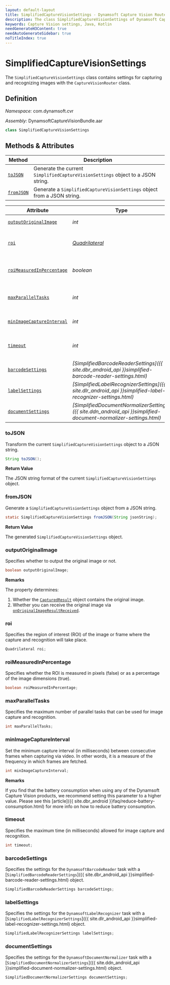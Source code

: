 ```yaml
---
layout: default-layout
title: SimplifiedCaptureVisionSettings - Dynamsoft Capture Vision Router Module Android Edition API Reference
description: The class SimplifiedCaptureVisionSettings of Dynamsoft Capture Vision Router Module contains settings for capturing and recognizing images with the CaptureVisionRouter class.
keywords: Capture Vision settings, Java, Kotlin
needGenerateH3Content: true
needAutoGenerateSidebar: true
noTitleIndex: true
---
```


# SimplifiedCaptureVisionSettings

The `SimplifiedCaptureVisionSettings` class contains settings for capturing and recognizing images with the `CaptureVisionRouter` class.

## Definition

*Namespace:* com.dynamsoft.cvr

*Assembly:* DynamsoftCaptureVisionBundle.aar

```java
class SimplifiedCaptureVisionSettings
```

## Methods & Attributes

| Method               | Description |
|----------------------|-------------|
| [`toJSON`](#tojson) | Generate the current `SimplifiedCaptureVisionSettings` object to a JSON string. |
| [`fromJSON`](#fromjson) | Generate a `SimplifiedCaptureVisionSettings` object from a JSON string. |

| Attribute | Type | Description |
| --------- | ---- | ----------- |
| [`outputOriginalImage`](#capturedresultitemtypes) | *int* | Specifies whether to output the original image or not. |
| [`roi`](#roi) | *[Quadrilateral](../../core/basic-structures/quadrilateral.md)* | Specifies the region of interest (ROI) of the image or frame where the capture and recognition will take place. |
| [`roiMeasuredInPercentage`](#roimeasuredinpercentage) | *boolean* | Specifies whether the ROI is measured in pixels (false) or as a percentage of the image dimensions (true). |
| [`maxParallelTasks`](#maxparalleltasks) | *int* | Specifies the maximum number of parallel tasks that can be used for image capture and recognition. |
| [`minImageCaptureInterval`](#minimagecaptureinterval) | *int* | Set the minimum capture interval, measured in milliseconds. |
| [`timeout`](#timeout) | *int* | Specifies the maximum time (in milliseconds) allowed for image capture and recognition. |
| [`barcodeSettings`](#barcodesettings) | *[SimplifiedBarcodeReaderSettings]({{ site.dbr_android_api }}simplified-barcode-reader-settings.html)* | Specifies the settings for the `DynamsoftBarcodeReader` task. |
| [`labelSettings`](#labelsettings) | *[SimplifiedLabelRecognizerSettings]({{ site.dlr_android_api }}simplified-label-recognizer-settings.html)* | Specifies the settings for the `DynamsoftLabelRecognizer` task. |
| [`documentSettings`](#documentsettings) | *[SimplifiedDocumentNormalizerSettings]({{ site.ddn_android_api }}simplified-document-normalizer-settings.html)* | Specifies the settings for the `DynamsoftDocumentNormalizer` task. |

### toJSON

Transform the current `SimplifiedCaptureVisionSettings` object to a JSON string.

```java
String toJSON();
```

**Return Value**

The JSON string format of the current `SimplifiedCaptureVisionSettings` object.

### fromJSON

Generate a `SimplifiedCaptureVisionSettings` object from a JSON string.

```java
static SimplifiedCaptureVisionSettings fromJSON(String jsonString);
```

**Return Value**

The generated `SimplifiedCaptureVisionSettings` object.

### outputOriginalImage

Specifies whether to output the original image or not.

```java
boolean outputOriginalImage;
```

**Remarks**

The property determines:

1. Whether the [`CapturedResult`](captured-result.html) object contains the original image.
2. Whether you can receive the original image via [`onOriginalImageResultReceived`](captured-result-receiver.md#onoriginalimageresultreceived).

### roi

Specifies the region of interest (ROI) of the image or frame where the capture and recognition will take place.

```java
Quadrilateral roi;
```

### roiMeasuredInPercentage

Specifies whether the ROI is measured in pixels (false) or as a percentage of the image dimensions (true).

```java
boolean roiMeasuredInPercentage;
```

### maxParallelTasks

Specifies the maximum number of parallel tasks that can be used for image capture and recognition.

```java
int maxParallelTasks;
```

### minImageCaptureInterval

Set the minimum capture interval (in milliseconds) between consecutive frames when capturing via video. In other words, it is a measure of the frequency in which frames are fetched.

```java
int minImageCaptureInterval;
```

**Remarks**

If you find that the battery consumption when using any of the Dynamsoft Capture Vision products, we recommend setting this parameter to a higher value. Please see this [article]({{ site.dbr_android }}faq/reduce-battery-consumption.html) for more info on how to reduce battery consumption.

### timeout

Specifies the maximum time (in milliseconds) allowed for image capture and recognition.

```java
int timeout;
```

### barcodeSettings

Specifies the settings for the `DynamsoftBarcodeReader` task with a [`SimplifiedBarcodeReaderSettings`]({{ site.dbr_android_api }}simplified-barcode-reader-settings.html) object.

```java
SimplifiedBarcodeReaderSettings barcodeSettings;
```

### labelSettings

Specifies the settings for the `DynamsoftLabelRecognizer` task with a [`SimplifiedLabelRecognizerSettings`]({{ site.dlr_android_api }}simplified-label-recognizer-settings.html) object.

```java
SimplifiedLabelRecognizerSettings labelSettings;
```

### documentSettings

Specifies the settings for the `DynamsoftDocumentNormalizer` task with a [`SimplifiedDocumentNormalizerSettings`]({{ site.ddn_android_api }}simplified-document-normalizer-settings.html) object.

```java
SimplifiedDocumentNormalizerSettings documentSettings;
```
